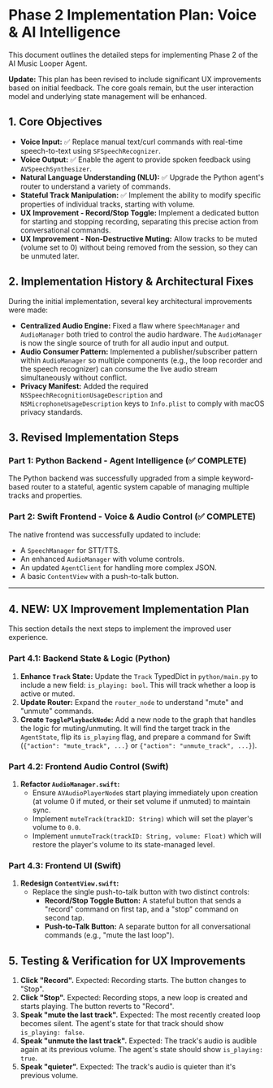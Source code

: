 # Phase 2 Implementation Plan: Voice & AI Intelligence

This document outlines the detailed steps for implementing Phase 2 of the AI Music Looper Agent.

**Update:** This plan has been revised to include significant UX improvements based on initial feedback. The core goals remain, but the user interaction model and underlying state management will be enhanced.

## 1. Core Objectives

-   **Voice Input:** ✅ Replace manual text/curl commands with real-time speech-to-text using `SFSpeechRecognizer`.
-   **Voice Output:** ✅ Enable the agent to provide spoken feedback using `AVSpeechSynthesizer`.
-   **Natural Language Understanding (NLU):** ✅ Upgrade the Python agent's router to understand a variety of commands.
-   **Stateful Track Manipulation:** ✅ Implement the ability to modify specific properties of individual tracks, starting with volume.
-   **UX Improvement - Record/Stop Toggle:** Implement a dedicated button for starting and stopping recording, separating this precise action from conversational commands.
-   **UX Improvement - Non-Destructive Muting:** Allow tracks to be muted (volume set to 0) without being removed from the session, so they can be unmuted later.

## 2. Implementation History & Architectural Fixes

During the initial implementation, several key architectural improvements were made:

-   **Centralized Audio Engine:** Fixed a flaw where `SpeechManager` and `AudioManager` both tried to control the audio hardware. The `AudioManager` is now the single source of truth for all audio input and output.
-   **Audio Consumer Pattern:** Implemented a publisher/subscriber pattern within `AudioManager` so multiple components (e.g., the loop recorder and the speech recognizer) can consume the live audio stream simultaneously without conflict.
-   **Privacy Manifest:** Added the required `NSSpeechRecognitionUsageDescription` and `NSMicrophoneUsageDescription` keys to `Info.plist` to comply with macOS privacy standards.

## 3. Revised Implementation Steps

### Part 1: Python Backend - Agent Intelligence (✅ COMPLETE)

The Python backend was successfully upgraded from a simple keyword-based router to a stateful, agentic system capable of managing multiple tracks and properties.

### Part 2: Swift Frontend - Voice & Audio Control (✅ COMPLETE)

The native frontend was successfully updated to include:
- A `SpeechManager` for STT/TTS.
- An enhanced `AudioManager` with volume controls.
- An updated `AgentClient` for handling more complex JSON.
- A basic `ContentView` with a push-to-talk button.

---
## 4. NEW: UX Improvement Implementation Plan

This section details the next steps to implement the improved user experience.

### **Part 4.1: Backend State & Logic (Python)**

1.  **Enhance `Track` State:** Update the `Track` TypedDict in `python/main.py` to include a new field: `is_playing: bool`. This will track whether a loop is active or muted.
2.  **Update Router:** Expand the `router_node` to understand "mute" and "unmute" commands.
3.  **Create `TogglePlaybackNode`:** Add a new node to the graph that handles the logic for muting/unmuting. It will find the target track in the `AgentState`, flip its `is_playing` flag, and prepare a command for Swift (`{"action": "mute_track", ...}` or `{"action": "unmute_track", ...}`).

### **Part 4.2: Frontend Audio Control (Swift)**

1.  **Refactor `AudioManager.swift`:**
    *   Ensure `AVAudioPlayerNode`s start playing immediately upon creation (at volume 0 if muted, or their set volume if unmuted) to maintain sync.
    *   Implement `muteTrack(trackID: String)` which will set the player's volume to `0.0`.
    *   Implement `unmuteTrack(trackID: String, volume: Float)` which will restore the player's volume to its state-managed level.

### **Part 4.3: Frontend UI (Swift)**

1.  **Redesign `ContentView.swift`:**
    *   Replace the single push-to-talk button with two distinct controls:
        *   **Record/Stop Toggle Button:** A stateful button that sends a "record" command on first tap, and a "stop" command on second tap.
        *   **Push-to-Talk Button:** A separate button for all conversational commands (e.g., "mute the last loop").

## 5. Testing & Verification for UX Improvements

1.  **Click "Record".** Expected: Recording starts. The button changes to "Stop".
2.  **Click "Stop".** Expected: Recording stops, a new loop is created and starts playing. The button reverts to "Record".
3.  **Speak "mute the last track".** Expected: The most recently created loop becomes silent. The agent's state for that track should show `is_playing: false`.
4.  **Speak "unmute the last track".** Expected: The track's audio is audible again at its previous volume. The agent's state should show `is_playing: true`. 
5.  **Speak "quieter".** Expected: The track's audio is quieter than it's previous volume.